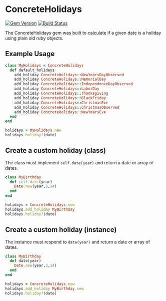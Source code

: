 # ConcreteHolidays
[![Gem Version](https://badge.fury.io/rb/concrete_holidays.svg)](https://rubygems.org/gems/concrete_holidays)
[![Build Status](https://travis-ci.org/tablexi/concrete_holidays.svg?branch=master)](https://travis-ci.org/tablexi/concrete_holidays)

The ConcreteHolidays gem was built to calculate if a given date is a holiday using plain old ruby objects.

## Example Usage

```ruby
class MyHolidays < ConcreteHolidays
  def default_holidays
    add_holiday ConcreteHolidays::NewYearsDayObserved
    add_holiday ConcreteHolidays::MemorialDay
    add_holiday ConcreteHolidays::IndependenceDayObserved
    add_holiday ConcreteHolidays::LaborDay
    add_holiday ConcreteHolidays::Thanksgiving
    add_holiday ConcreteHolidays::BlackFriday
    add_holiday ConcreteHolidays::ChristmasEve
    add_holiday ConcreteHolidays::ChristmasObserved
    add_holiday ConcreteHolidays::NewYearsEve
  end
end

holidays = MyHolidays.new
holidays.holiday?(date)
```

## Create a custom holiday (class)

The class must implement `self.date(year)` and return a date or array of dates.

```ruby
class MyBirthday
  def self.date(year)
    Date.new(year,3,14)
  end
end

holidays = ConcreteHolidays.new
holidays.add_holiday MyBirthday
holidays.holiday?(date)
```

## Create a custom holiday (instance)

The instance must respond to `date(year)` and return a date or array of dates.

```ruby
class MyBirthday
  def date(year)
    Date.new(year,3,14)
  end
end

holidays = ConcreteHolidays.new
holidays.add_holiday MyBirthday.new
holidays.holiday?(date)
```
